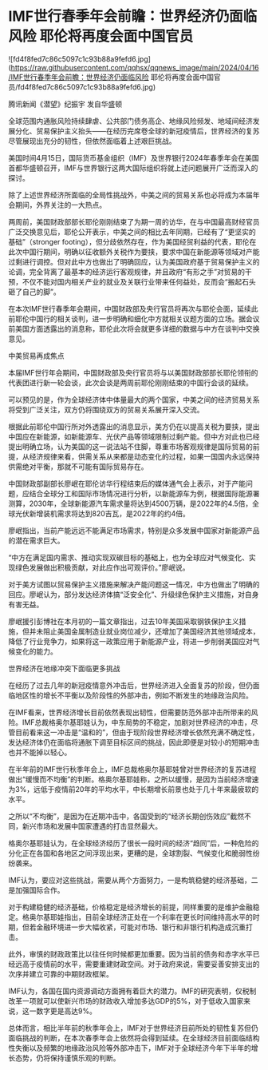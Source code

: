# IMF世行春季年会前瞻：世界经济仍面临风险 耶伦将再度会面中国官员

![fd4f8fed7c86c5097c1c93b88a9fefd6.jpg](https://raw.githubusercontent.com/qqhsx/qqnews_image/main/2024/04/16/IMF世行春季年会前瞻：世界经济仍面临风险 耶伦将再度会面中国官员/fd4f8fed7c86c5097c1c93b88a9fefd6.jpg)

腾讯新闻《潜望》纪振宇 发自华盛顿

全球范围内通胀风险持续肆虐、公共部门债务高企、地缘风险频发、地域间经济发展分化、贸易保护主义抬头——在经历完席卷全球的新冠疫情后，世界经济的复苏尽管展现出充分的韧性，但依然面临着上述艰巨挑战。

美国时间4月15日，国际货币基金组织（IMF）及世界银行2024年春季年会在美国首都华盛顿召开，IMF与世界银行这两大国际组织将就上述问题展开广泛而深入的探讨。

除了上述世界经济所面临的全局性挑战外，中美之间的贸易关系也必将成为本届年会期间，外界关注的一大热点。

两周前，美国财政部部长耶伦刚刚结束了为期一周的访华，在与中国最高财经官员广泛交换意见后，耶伦公开表示，中美之间的相比去年同期，已经有了“更坚实的基础”（stronger
footing），但分歧依然存在，作为美国经贸利益的代表，耶伦在此次中国行期间，明确以征收额外关税作为要挟，要求中国在新能源等领域对产能过剩进行调控。但对此中方也做出了明确回应，认为美国政府基于贸易保护主义的论调，完全背离了最基本的经济运行客观规律，并且政府“有形之手”对贸易的干预，不仅不能对国内相关产业的就业及关联行业带来任何益处，反而会“搬起石头砸了自己的脚”。

在本次IMF世行春季年会期间，中国财政部及央行官员将再次与耶伦会面，延续此前耶伦中国行的相关谈判，进一步明确和细化中方就相关议题方面的立场。据会议前美国方面透露出的消息称，耶伦此次将会就更多详细的数据与中方在谈判中交换意见。

中美贸易再成焦点

本届IMF世行年会期间，中国财政部及央行官员将与以美国财政部部长耶伦领衔的代表团进行新一轮会谈，此次会谈是两周前耶伦刚刚结束的中国行会谈的延续。

可以预见的是，作为全球经济体中体量最大的两个国家，中美之间的经济贸易关系将受到广泛关注，双方仍将围绕双方的贸易关系展开深入交流。

根据此前耶伦中国行所对外透露出的消息显示，美方仍在以提高关税为要挟，提出中国应在新能源，如新能源车、光伏产品等领域限制过剩产能。但中方对此也已经提出明确立场，认为美国的这一说法站不住脚，尊重市场客观规律是国际贸易的前提，从经济规律来看，供需关系从来都是动态变化的过程，如果一国国内永远保持供需绝对平衡，那就不可能有国际贸易存在。

中国财政部副部长廖岷在耶伦访华行程结束后的媒体通气会上表示，对于产能问题，应结合全球分工和国际市场情况进行分析，以新能源车为例，根据国际能源署测算，2030年，全球新能源汽车需求量将达到4500万辆，是2022年的4.5倍，全球光伏新增装机需求将达到820吉瓦，是2022年的约4倍。

廖岷指出，当前产能远远不能满足市场需求，特别是众多发展中国家对新能源产品的潜在需求巨大。

“中方在满足国内需求、推动实现双碳目标的基础上，也为全球应对气候变化、实现绿色发展做出积极贡献，对此应作出可观评价。”廖岷说。

对于美方试图以贸易保护主义措施来解决产能问题这一情况，中方也做出了明确的回应。廖岷认为，部分发达经济体搞“泛安全化”、升级绿色保护主义措施，对自身有害无益。

廖岷援引彭博社在本月初的一篇文章指出，过去10年美国采取钢铁保护主义措施，但并未阻止美国金属制造业就业岗位减少，还增加了美国经济其他领域成本，降低了行业竞争力，如果将这一政策应用于新能源产业，将进一步削弱美国应对气候变化的能力。

世界经济在地缘冲突下面临更多挑战

在经历了过去几年的新冠疫情意外冲击后，世界经济进入全面复苏的阶段，但仍面临地区性的增长不平衡以及阶段性的外部冲击，例如不断发生的地缘政治风险。

在IMF看来，世界经济增长目前依然表现出韧性，但需要防范外部冲击所带来的风险。IMF总裁格奥尔基耶娃认为，中东局势的不稳定，加剧对世界经济的冲击，尽管目前看来这一冲击是“温和的”，但由于现阶段世界经济增长依然充满不确定性，发达经济体仍在面临将通胀下调至目标区间的挑战，因此即便是对较小的短期冲击也并不能掉以轻心。

在半年前的IMF世行秋季年会上，IMF总裁格奥尔基耶娃曾对世界经济的复苏进程做出“缓慢而不均衡”的判断。格奥尔基耶娃称，之所以缓慢，是因为当前经济增速为3%，远低于疫情前20年的平均水平，中长期增长前景也处于几十年来最疲软的水平。

之所以“不均衡”，是因为在近期冲击中，各国受到的“经济长期创伤效应”截然不同，新兴市场和发展中国家遭遇的打击显然最大。

格奥尔基耶娃认为，在全球经济经历了很长一段时间的经济“趋同”后，一种危险的分化正在各国和各地区之间浮现出来，更糟的是，全球割裂、气候变化和脆弱性纷纷袭来。

IMF认为，要应对这些挑战，需要从两个方面努力，一是构筑稳健的经济基础，二是加强国际合作。

对于构建稳健的经济基础，价格稳定是经济增长的前提，同样重要的是维护金融稳定。格奥尔基耶娃指出，目前全球经济正处在一个利率在更长时间维持高水平的时期，但若金融环境进一步大幅收紧，可能对市场、银行和非银行机构造成沉重打击。

此外，审慎的财政政策比以往任何时候都更加重要。因为当前的债务和赤字水平已经远高于疫情前的水平，需要重建财政空间。对于政府来说，需要妥善安排支出的次序并建立可靠的中期财政框架。

IMF认为，各国在国内资源调动方面拥有着巨大的潜力。IMF的研究表明，仅税制改革一项就可以使新兴市场的财政收入增加多达GDP的5%，对于低收入国家来说，这一数字更是高达9%。

总体而言，相比半年前的秋季年会上，IMF对于世界经济目前所处的韧性复苏但仍面临挑战的判断，在本次春季年会上依然将会得到延续。在全球经济目前面临结构性失衡以及频繁的地缘政治风险等外部冲击下，IMF对于全球经济今年下半年的增长态势，仍将保持谨慎乐观的判断。

